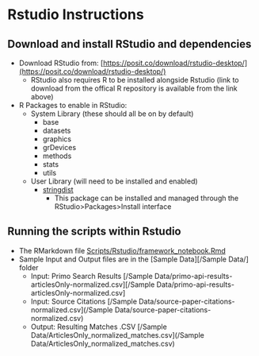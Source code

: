 # Rstudio Instructions


## Download and install RStudio and dependencies

- Download RStudio from: [https://posit.co/download/rstudio-desktop/](https://posit.co/download/rstudio-desktop/)
    - RStudio also requires R to be installed alongside Rstudio (link to download from the offical R repository is available from the link above)
- R Packages to enable in RStudio:
    - System Library (these should all be on by default)
        - base
        - datasets
        - graphics
        - grDevices
        - methods
        - stats
        - utils
    - User Library (will need to be installed and enabled)
        - [stringdist](https://cran.r-project.org/web/packages/stringdist/index.html)
            - This package can be installed and managed through the RStudio>Packages>Install interface





## Running the scripts within Rstudio
- The RMarkdown file [Scripts/Rstudio/framework_notebook.Rmd](/Scripts/Rstudio/framework_notebook.Rmd)
- Sample Input and Output files are in the [Sample Data][/Sample Data/] folder
  - Input:  Primo Search Results [/Sample Data/primo-api-results-articlesOnly-normalized.csv][/Sample Data/primo-api-results-articlesOnly-normalized.csv]
  - Input:  Source Citations [/Sample Data/source-paper-citations-normalized.csv](/Sample Data/source-paper-citations-normalized.csv)
  - Output: Resulting Matches .CSV [/Sample Data/ArticlesOnly_normalized_matches.csv](/Sample Data/ArticlesOnly_normalized_matches.csv)
  


